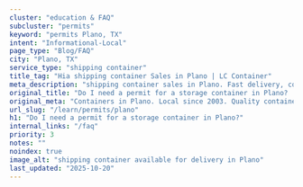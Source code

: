```yaml
---
cluster: "education & FAQ"
subcluster: "permits"
keyword: "permits Plano, TX"
intent: "Informational-Local"
page_type: "Blog/FAQ"
city: "Plano, TX"
service_type: "shipping container"
title_tag: "Hia shipping container Sales in Plano | LC Container"
meta_description: "shipping container sales in Plano. Fast delivery, competitive pricing. Serving permits area. Quote ID: VHS. Call (214) 524-4168 for your free quote today."
original_title: "Do I need a permit for a storage container in Plano? | LC Container"
original_meta: "Containers in Plano. Local since 2003. Quality containers. Fast delivery. Get your free quote — call (214) 524-4168 today. LC Container — your trusted DFW co..."
url_slug: "/learn/permits/plano"
h1: "Do I need a permit for a storage container in Plano?"
internal_links: "/faq"
priority: 3
notes: ""
noindex: true
image_alt: "shipping container available for delivery in Plano"
last_updated: "2025-10-20"
---
```


<!-- TODO: Add unique city/inventory copy, images, and internal links here. -->
